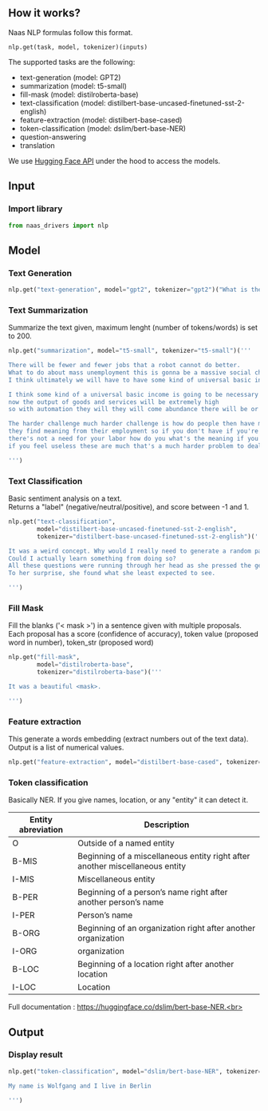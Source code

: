 ## How it works?
Naas NLP formulas follow this format.
```
nlp.get(task, model, tokenizer)(inputs)
```
The supported tasks are the following:

- text-generation (model: GPT2)
- summarization (model: t5-small)
- fill-mask (model: distilroberta-base)
- text-classification (model: distilbert-base-uncased-finetuned-sst-2-english)
- feature-extraction (model: distilbert-base-cased)
- token-classification (model: dslim/bert-base-NER)
- question-answering
- translation

We use [Hugging Face API](https://huggingface.co/models) under the hood to access the models.

## Input

### Import library


```python
from naas_drivers import nlp
```

## Model

### Text Generation


```python
nlp.get("text-generation", model="gpt2", tokenizer="gpt2")("What is the most important thing in your life right now?")
```

### Text Summarization
Summarize the text given, maximum lenght (number of tokens/words) is set to 200.


```python
nlp.get("summarization", model="t5-small", tokenizer="t5-small")('''

There will be fewer and fewer jobs that a robot cannot do better. 
What to do about mass unemployment this is gonna be a massive social challenge and 
I think ultimately we will have to have some kind of universal basic income.

I think some kind of a universal basic income is going to be necessary 
now the output of goods and services will be extremely high 
so with automation they will they will come abundance there will be or almost everything will get very cheap.

The harder challenge much harder challenge is how do people then have meaning like a lot of people 
they find meaning from their employment so if you don't have if you're not needed if 
there's not a need for your labor how do you what's the meaning if you have meaning 
if you feel useless these are much that's a much harder problem to deal with. 

''')
```

### Text Classification
Basic sentiment analysis on a text.<br>
Returns a "label" (negative/neutral/positive), and score between -1 and 1.


```python
nlp.get("text-classification", 
        model="distilbert-base-uncased-finetuned-sst-2-english",
        tokenizer="distilbert-base-uncased-finetuned-sst-2-english")('''

It was a weird concept. Why would I really need to generate a random paragraph? 
Could I actually learn something from doing so? 
All these questions were running through her head as she pressed the generate button. 
To her surprise, she found what she least expected to see.

''')
```

### Fill Mask

Fill the blanks ('< mask >') in a sentence given with multiple proposals. <br>
Each proposal has a score (confidence of accuracy), token value (proposed word in number), token_str (proposed word)


```python
nlp.get("fill-mask",
        model="distilroberta-base",
        tokenizer="distilroberta-base")('''

It was a beautiful <mask>.

''')
```

### Feature extraction
This generate a words embedding (extract numbers out of the text data).<br>
Output is a list of numerical values.


```python
nlp.get("feature-extraction", model="distilbert-base-cased", tokenizer="distilbert-base-cased")("Life is a super cool thing")
```

### Token classification
Basically NER. If you give names, location, or any "entity" it can detect it.<br>

| Entity abreviation | Description                                                                  |
|--------------|------------------------------------------------------------------------------|
| O            | Outside of a named entity                                                    |
| B-MIS        | Beginning of a miscellaneous entity right after another miscellaneous entity |
| I-MIS        | Miscellaneous entity                                                         |
| B-PER        | Beginning of a person’s name right after another person’s name               |
| I-PER        | Person’s name                                                                |
| B-ORG        | Beginning of an organization right after another organization                |
| I-ORG        | organization                                                                 |
| B-LOC        | Beginning of a location right after another location                         |
| I-LOC        | Location                                                                     |


Full documentation : https://huggingface.co/dslim/bert-base-NER.<br>

## Output

### Display result


```python
nlp.get("token-classification", model="dslim/bert-base-NER", tokenizer="dslim/bert-base-NER")('''

My name is Wolfgang and I live in Berlin

''')
```
